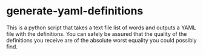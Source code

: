 # generate-yaml-definitions

This is a python script that takes a text file list of words and outputs a YAML file with the definitions. You can safely be assured that the quality of the definitions you receive are of the absolute worst equality you could possibly find.
